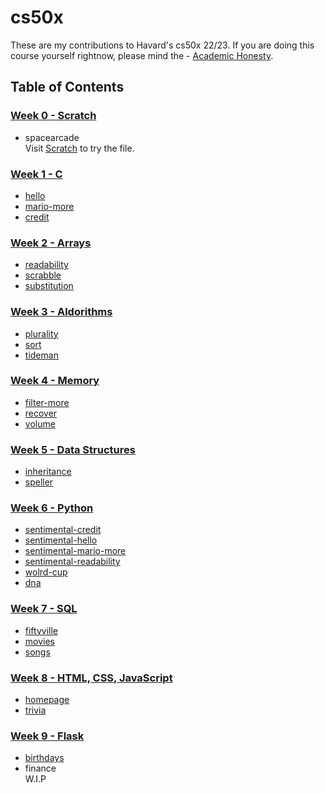 # cs50x

These are my contributions to Havard's cs50x 22/23. If you are doing this course yourself rightnow, please mind the - [Academic Honesty](https://cs50.harvard.edu/x/2023/honesty/).

## Table of Contents

### [Week 0 - Scratch](https://github.com/Oneiros96/cs50x/tree/main/Week%200%20-%20Scratch)


- spacearcade<br>
Visit [Scratch](https://scratch.mit.edu/) to try the file.


### [Week 1 - C](https://github.com/Oneiros96/cs50x/tree/main/Week%201%20-%20C)

   - [hello](https://github.com/Oneiros96/cs50x/tree/main/Week%201%20-%20C/hello)
   - [mario-more](https://github.com/Oneiros96/cs50x/tree/main/Week%201%20-%20C/mario-more)
   - [credit](https://github.com/Oneiros96/cs50x/tree/main/Week%201%20-%20C/credit)


### [Week 2 - Arrays](https://github.com/Oneiros96/cs50x/tree/main/Week%202%20-%20Arrays)

   - [readability](https://github.com/Oneiros96/cs50x/tree/main/Week%202%20-%20Arrays/readability)
   - [scrabble](https://github.com/Oneiros96/cs50x/tree/main/Week%202%20-%20Arrays/scrabble)
   - [substitution](https://github.com/Oneiros96/cs50x/tree/main/Week%202%20-%20Arrays/substitution)


### [Week 3 - Aldorithms](https://github.com/Oneiros96/cs50x/tree/main/Week%203%20-%20Algorithms)


   - [plurality](https://github.com/Oneiros96/cs50x/tree/main/Week%203%20-%20Algorithms/plurality)
   - [sort](https://github.com/Oneiros96/cs50x/tree/main/Week%203%20-%20Algorithms/sort)
   - [tideman](https://github.com/Oneiros96/cs50x/tree/main/Week%203%20-%20Algorithms/tideman)


### [Week 4 - Memory](https://github.com/Oneiros96/cs50x/tree/main/Week%204%20-%20Memory)


   - [filter-more](https://github.com/Oneiros96/cs50x/tree/main/Week%204%20-%20Memory/filter-more)
   - [recover](https://github.com/Oneiros96/cs50x/tree/main/Week%204%20-%20Memory/recover)
   - [volume](https://github.com/Oneiros96/cs50x/tree/main/Week%204%20-%20Memory/volume)


### [Week 5 - Data Structures](https://github.com/Oneiros96/cs50x/tree/main/Week%205%20-%20Data%20Structures)


   - [inheritance](https://github.com/Oneiros96/cs50x/tree/main/Week%205%20-%20Data%20Structures/inheritance)
   - [speller](https://github.com/Oneiros96/cs50x/tree/main/Week%205%20-%20Data%20Structures/speller)


### [Week 6 - Python](https://github.com/Oneiros96/cs50x/tree/main/Week%206%20-%20Python)


   - [sentimental-credit](https://github.com/Oneiros96/cs50x/tree/main/Week%206%20-%20Python/sentimental-credit)
   - [sentimental-hello](https://github.com/Oneiros96/cs50x/tree/main/Week%206%20-%20Python/sentimental-hello)
   - [sentimental-mario-more](https://github.com/Oneiros96/cs50x/tree/main/Week%206%20-%20Python/sentimental-mario-more)
   - [sentimental-readability](https://github.com/Oneiros96/cs50x/tree/main/Week%206%20-%20Python/sentimental-readability)
   - [wolrd-cup](https://github.com/Oneiros96/cs50x/tree/main/Week%206%20-%20Python/world-cup)
   - [dna](https://github.com/Oneiros96/cs50x/tree/main/Week%206%20-%20Python/dna)


### [Week 7 - SQL](https://github.com/Oneiros96/cs50x/tree/main/Week%207%20-%20Sql)


   - [fiftyville](https://github.com/Oneiros96/cs50x/tree/main/Week%207%20-%20Sql/fiftyville)
   - [movies](https://github.com/Oneiros96/cs50x/tree/main/Week%207%20-%20Sql/movies)
   - [songs](https://github.com/Oneiros96/cs50x/tree/main/Week%207%20-%20Sql/songs)


### [Week 8 - HTML, CSS, JavaScript](https://github.com/Oneiros96/cs50x/tree/main/Week%208%20-%20Html%2C%20CSS%2C%20JavaScript)


   - [homepage](https://github.com/Oneiros96/cs50x/tree/main/Week%208%20-%20Html%2C%20CSS%2C%20JavaScript/homepage)
   - [trivia](https://github.com/Oneiros96/cs50x/tree/main/Week%208%20-%20Html%2C%20CSS%2C%20JavaScript/trivia)


### [Week 9 - Flask](https://github.com/Oneiros96/cs50x/tree/main/Week%209%20-%20Flask/)


   - [birthdays](https://github.com/Oneiros96/cs50x/tree/main/Week%209%20-%20Flask/birthdays)
   - finance<br>
    W.I.P
